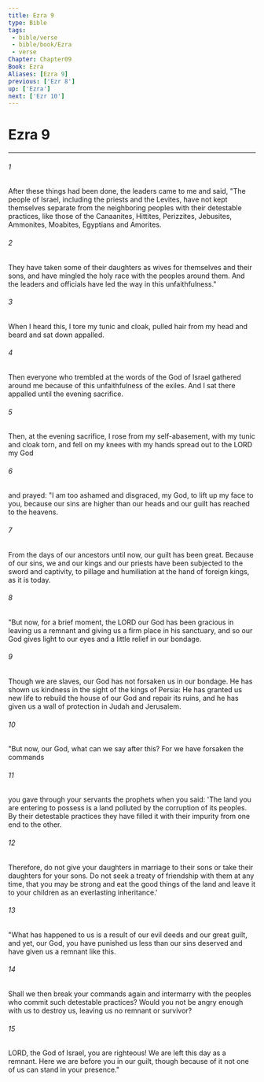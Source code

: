 ```yaml
---
title: Ezra 9
type: Bible
tags:
 - bible/verse
 - bible/book/Ezra
 - verse
Chapter: Chapter09
Book: Ezra
Aliases: [Ezra 9]
previous: ['Ezr 8']
up: ['Ezra']
next: ['Ezr 10']
---
```

# Ezra 9

***


###### 1 
After these things had been done, the leaders came to me and said, "The people of Israel, including the priests and the Levites, have not kept themselves separate from the neighboring peoples with their detestable practices, like those of the Canaanites, Hittites, Perizzites, Jebusites, Ammonites, Moabites, Egyptians and Amorites. 

###### 2 
They have taken some of their daughters as wives for themselves and their sons, and have mingled the holy race with the peoples around them. And the leaders and officials have led the way in this unfaithfulness." 

###### 3 
When I heard this, I tore my tunic and cloak, pulled hair from my head and beard and sat down appalled. 

###### 4 
Then everyone who trembled at the words of the God of Israel gathered around me because of this unfaithfulness of the exiles. And I sat there appalled until the evening sacrifice. 

###### 5 
Then, at the evening sacrifice, I rose from my self-abasement, with my tunic and cloak torn, and fell on my knees with my hands spread out to the LORD my God 

###### 6 
and prayed: "I am too ashamed and disgraced, my God, to lift up my face to you, because our sins are higher than our heads and our guilt has reached to the heavens. 

###### 7 
From the days of our ancestors until now, our guilt has been great. Because of our sins, we and our kings and our priests have been subjected to the sword and captivity, to pillage and humiliation at the hand of foreign kings, as it is today. 

###### 8 
"But now, for a brief moment, the LORD our God has been gracious in leaving us a remnant and giving us a firm place in his sanctuary, and so our God gives light to our eyes and a little relief in our bondage. 

###### 9 
Though we are slaves, our God has not forsaken us in our bondage. He has shown us kindness in the sight of the kings of Persia: He has granted us new life to rebuild the house of our God and repair its ruins, and he has given us a wall of protection in Judah and Jerusalem. 

###### 10 
"But now, our God, what can we say after this? For we have forsaken the commands 

###### 11 
you gave through your servants the prophets when you said: 'The land you are entering to possess is a land polluted by the corruption of its peoples. By their detestable practices they have filled it with their impurity from one end to the other. 

###### 12 
Therefore, do not give your daughters in marriage to their sons or take their daughters for your sons. Do not seek a treaty of friendship with them at any time, that you may be strong and eat the good things of the land and leave it to your children as an everlasting inheritance.' 

###### 13 
"What has happened to us is a result of our evil deeds and our great guilt, and yet, our God, you have punished us less than our sins deserved and have given us a remnant like this. 

###### 14 
Shall we then break your commands again and intermarry with the peoples who commit such detestable practices? Would you not be angry enough with us to destroy us, leaving us no remnant or survivor? 

###### 15 
LORD, the God of Israel, you are righteous! We are left this day as a remnant. Here we are before you in our guilt, though because of it not one of us can stand in your presence." 
